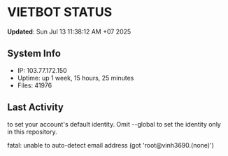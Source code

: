 # VIETBOT STATUS
**Updated**: Sun Jul 13 11:38:12 AM +07 2025

## System Info
- IP: 103.77.172.150
- Uptime: up 1 week, 15 hours, 25 minutes
- Files: 41976

## Last Activity

to set your account's default identity.
Omit --global to set the identity only in this repository.

fatal: unable to auto-detect email address (got 'root@vinh3690.(none)')
